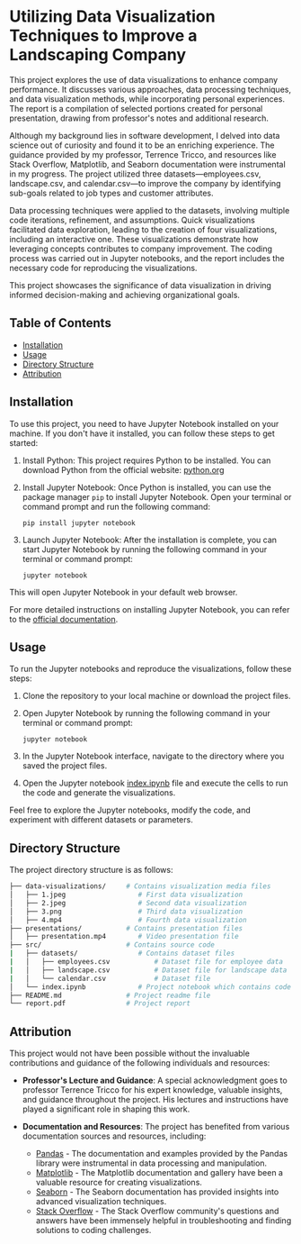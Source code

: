 # Utilizing Data Visualization Techniques to Improve a Landscaping Company

This project explores the use of data visualizations to enhance company performance. It discusses various approaches, data processing techniques, and data visualization methods, while incorporating personal experiences. The report is a compilation of selected portions created for personal presentation, drawing from professor's notes and additional research.

Although my background lies in software development, I delved into data science out of curiosity and found it to be an enriching experience. The guidance provided by my professor, Terrence Tricco, and resources like Stack Overflow, Matplotlib, and Seaborn documentation were instrumental in my progress. The project utilized three datasets—employees.csv, landscape.csv, and calendar.csv—to improve the company by identifying sub-goals related to job types and customer attributes.

Data processing techniques were applied to the datasets, involving multiple code iterations, refinement, and assumptions. Quick visualizations facilitated data exploration, leading to the creation of four visualizations, including an interactive one. These visualizations demonstrate how leveraging concepts contributes to company improvement. The coding process was carried out in Jupyter notebooks, and the report includes the necessary code for reproducing the visualizations.

This project showcases the significance of data visualization in driving informed decision-making and achieving organizational goals.

## Table of Contents

- [Installation](#installation)
- [Usage](#usage)
- [Directory Structure](#directory-structure)
- [Attribution](#attribution)

## Installation

To use this project, you need to have Jupyter Notebook installed on your machine. If you don't have it installed, you can follow these steps to get started:

1. Install Python: This project requires Python to be installed. You can download Python from the official website: [python.org](https://www.python.org/downloads/)
2. Install Jupyter Notebook: Once Python is installed, you can use the package manager `pip` to install Jupyter Notebook. Open your terminal or command prompt and run the following command:
   ```shell
   pip install jupyter notebook
   ```

3. Launch Jupyter Notebook: After the installation is complete, you can start Jupyter Notebook by running the following command in your terminal or command prompt:
    ```shell
    jupyter notebook
    ```

This will open Jupyter Notebook in your default web browser.

For more detailed instructions on installing Jupyter Notebook, you can refer to the [official documentation](https://jupyter.org/install.html).

## Usage

To run the Jupyter notebooks and reproduce the visualizations, follow these steps:

1. Clone the repository to your local machine or download the project files.

2. Open Jupyter Notebook by running the following command in your terminal or command prompt:

   ```shell
   jupyter notebook
   ```

3. In the Jupyter Notebook interface, navigate to the directory where you saved the project files.

4. Open the Jupyter notebook [index.ipynb](src/index.ipynb) file and execute the cells to run the code and generate the visualizations.

Feel free to explore the Jupyter notebooks, modify the code, and experiment with different datasets or parameters.


## Directory Structure

The project directory structure is as follows:

```bash
├── data-visualizations/     # Contains visualization media files
│   ├── 1.jpeg                  # First data visualization
│   ├── 2.jpeg                  # Second data visualization
│   ├── 3.png                   # Third data visualization
│   ├── 4.mp4                   # Fourth data visualization
├── presentations/           # Contains presentation files
│   ├── presentation.mp4        # Video presentation file
├── src/                     # Contains source code
|   ├── datasets/               # Contains dataset files
|   │   ├── employees.csv           # Dataset file for employee data
|   │   ├── landscape.csv           # Dataset file for landscape data
|   │   └── calendar.csv            # Dataset file 
│   └── index.ipynb             # Project notebook which contains code
├── README.md                # Project readme file
└── report.pdf               # Project report
```
## Attribution

This project would not have been possible without the invaluable contributions and guidance of the following individuals and resources:

- **Professor's Lecture and Guidance**: A special acknowledgment goes to professor Terrence Tricco for his expert knowledge, valuable insights, and guidance throughout the project. His lectures and instructions have played a significant role in shaping this work.

- **Documentation and Resources**: The project has benefited from various documentation sources and resources, including:
  - [Pandas](https://pandas.pydata.org) - The documentation and examples provided by the Pandas library were instrumental in data processing and manipulation.
  - [Matplotlib](https://matplotlib.org) - The Matplotlib documentation and gallery have been a valuable resource for creating visualizations.
  - [Seaborn](https://seaborn.pydata.org) - The Seaborn documentation has provided insights into advanced visualization techniques.
  - [Stack Overflow](https://stackoverflow.com) - The Stack Overflow community's questions and answers have been immensely helpful in troubleshooting and finding solutions to coding challenges.

